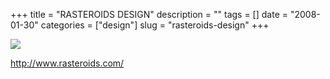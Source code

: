 +++
title = "RASTEROIDS DESIGN"
description = ""
tags = []
date = "2008-01-30"
categories = ["design"]
slug = "rasteroids-design"
+++


 

  <div id="screens-thumbs" class="clearfix">
    <div class="txt-center" id="design-submission"><a href="http://www.rasteroids.com/"><img id='bluga-thumbnail-1023' class='bluga-thumbnail large' src='http://media.konigi.com/bluga/
wt47f281cd0b994_0.jpg'/></a></div>  
  </div>   
<p><a href="http://www.rasteroids.com/">http://www.rasteroids.com/</a></p>




